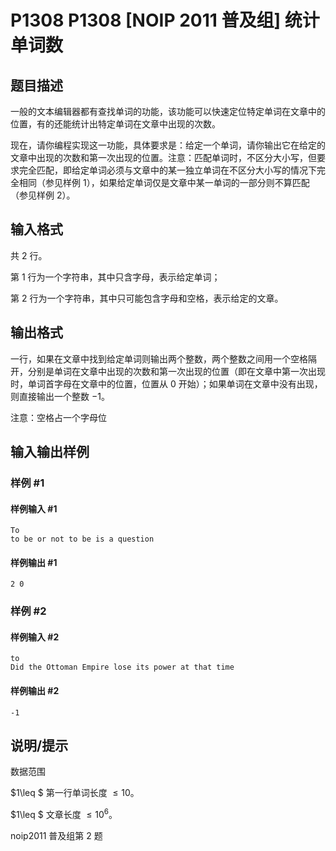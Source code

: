 # P1308 P1308 [NOIP 2011 普及组] 统计单词数

## 题目描述

一般的文本编辑器都有查找单词的功能，该功能可以快速定位特定单词在文章中的位置，有的还能统计出特定单词在文章中出现的次数。

现在，请你编程实现这一功能，具体要求是：给定一个单词，请你输出它在给定的文章中出现的次数和第一次出现的位置。注意：匹配单词时，不区分大小写，但要求完全匹配，即给定单词必须与文章中的某一独立单词在不区分大小写的情况下完全相同（参见样例 1），如果给定单词仅是文章中某一单词的一部分则不算匹配（参见样例 2）。


## 输入格式

共 $2$ 行。

第 $1$ 行为一个字符串，其中只含字母，表示给定单词；

第 $2$ 行为一个字符串，其中只可能包含字母和空格，表示给定的文章。


## 输出格式

一行，如果在文章中找到给定单词则输出两个整数，两个整数之间用一个空格隔开，分别是单词在文章中出现的次数和第一次出现的位置（即在文章中第一次出现时，单词首字母在文章中的位置，位置从 $0$ 开始）；如果单词在文章中没有出现，则直接输出一个整数 $-1$。

注意：空格占一个字母位


## 输入输出样例

### 样例 #1

#### 样例输入 #1

```
To
to be or not to be is a question
```

#### 样例输出 #1

```
2 0
```

### 样例 #2

#### 样例输入 #2

```
to
Did the Ottoman Empire lose its power at that time
```

#### 样例输出 #2

```
-1
```

## 说明/提示

数据范围

$1\leq $ 第一行单词长度 $\leq10$。

$1\leq $ 文章长度 $\leq10^6$。

noip2011 普及组第 2 题

